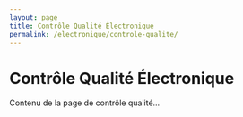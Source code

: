 ```yaml
---
layout: page
title: Contrôle Qualité Électronique
permalink: /electronique/controle-qualite/
---
```


# Contrôle Qualité Électronique

Contenu de la page de contrôle qualité... 